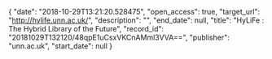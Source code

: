 {
  "date": "2018-10-29T13:21:20.528475", 
  "open_access": true, 
  "target_url": "http://hylife.unn.ac.uk/", 
  "description": "", 
  "end_date": null, 
  "title": "HyLiFe : The Hybrid Library of the Future", 
  "record_id": "20181029T132120/48qpE1uCsxVKCnAMml3VVA==", 
  "publisher": "unn.ac.uk", 
  "start_date": null
}


